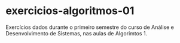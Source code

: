 # exercicios-algoritmos-01
Exercícios dados durante o primeiro semestre do curso de Análise e Desenvolvimento de Sistemas, nas aulas de Algorimtos 1.
